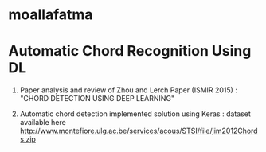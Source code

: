 # moallafatma

# Automatic Chord Recognition Using DL 

1) Paper analysis and review of Zhou and Lerch Paper (ISMIR 2015) : "CHORD DETECTION USING DEEP LEARNING"

2) Automatic chord detection implemented solution using Keras : dataset available here http://www.montefiore.ulg.ac.be/services/acous/STSI/file/jim2012Chords.zip

